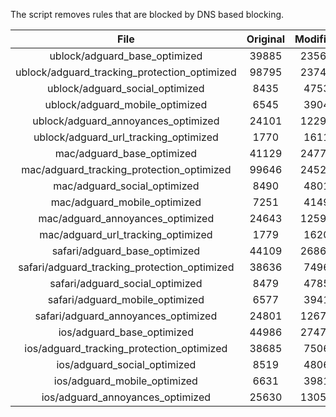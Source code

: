 The script removes rules that are blocked by DNS based blocking.


| File | Original | Modified |
|:----:|:-----:|:-----:|
| ublock/adguard_base_optimized | 39885 | 23564 |
| ublock/adguard_tracking_protection_optimized | 98795 | 23747 |
| ublock/adguard_social_optimized | 8435 | 4753 |
| ublock/adguard_mobile_optimized | 6545 | 3904 |
| ublock/adguard_annoyances_optimized | 24101 | 12298 |
| ublock/adguard_url_tracking_optimized | 1770 | 1611 |
| mac/adguard_base_optimized | 41129 | 24776 |
| mac/adguard_tracking_protection_optimized | 99646 | 24525 |
| mac/adguard_social_optimized | 8490 | 4801 |
| mac/adguard_mobile_optimized | 7251 | 4149 |
| mac/adguard_annoyances_optimized | 24643 | 12590 |
| mac/adguard_url_tracking_optimized | 1779 | 1620 |
| safari/adguard_base_optimized | 44109 | 26866 |
| safari/adguard_tracking_protection_optimized | 38636 | 7496 |
| safari/adguard_social_optimized | 8479 | 4785 |
| safari/adguard_mobile_optimized | 6577 | 3941 |
| safari/adguard_annoyances_optimized | 24801 | 12671 |
| ios/adguard_base_optimized | 44986 | 27476 |
| ios/adguard_tracking_protection_optimized | 38685 | 7506 |
| ios/adguard_social_optimized | 8519 | 4806 |
| ios/adguard_mobile_optimized | 6631 | 3981 |
| ios/adguard_annoyances_optimized | 25630 | 13054 |